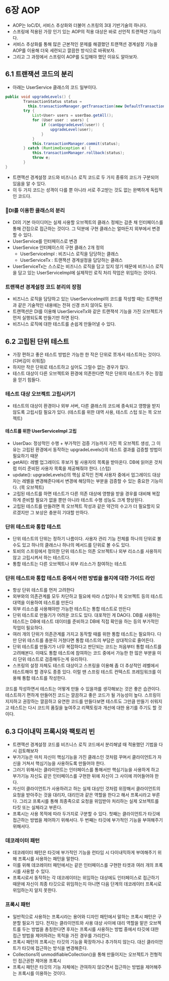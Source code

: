 # 6장 AOP
- AOP는 IoC/DI, 서비스 추상화와 더불어 스프링의 3대 기반기술의 하나다.
- 스프링에 적용된 가장 인기 있는 AOP의 적용 대상은 바로 선언적 트랜잭션 기능이다.
- 서비스 추상화를 통해 많은 근본적인 문제를 해결했던 트랜잭션 경계설정 기능을 AOP를 이용해 더욱 세련되고 깔끔한 방식으로 바꿔보자.
- 그리고 그 과정에서 스프링이 AOP를 도입해야 했던 이유도 알아보자.

## 6.1 트랜잭션 코드의 분리
- 아래는 UserService 클래스의 코드 일부이다.
```java
public void upgradeLevels() {
		TransactionStatus status = 
		  this.transactionManager.getTransaction(new DefaultTransactionDefinition());
		try {
			List<User> users = userDao.getAll();
			for (User user : users) {
				if (canUpgradeLevel(user)) {
					upgradeLevel(user);
				}
			}
			this.transactionManager.commit(status);
		} catch (RuntimeException e) {
			this.transactionManager.rollback(status);
			throw e;
		}
}
```

- 트랜잭션 경계설정 코드와 비즈니스 로직 코드로 두 가지 종류의 코드가 구분되어 있음을 알 수 있다.
- 이 두 가지 코드는 성격이 다를 뿐 아니라 서로 주고받는 것도 없는 완벽하게 독립적인 코드다.

### DI를 이용한 클래스의 분리
- DI의 기본 아이디어는 실제 사용할 오브젝트의 클래스 정체는 감춘 채 인터페이스를 통해 간접으로 접근하는 것이다. 그 덕분에 구현 클래스는 얼마든지 외부에서 변경할 수 있다.
- UserService를 인터페이스로 변경
- UserService 인터페이스의 구현 클래스 2개 정의
  - UserServiceImpl : 비즈니스 로직을 담당하는 클래스
  - UserServiceTx : 트랜잭션 경계설정을 담당하는 클래스
- UserServiceTx는 스스로는 비즈니스 로직을 담고 있지 않기 때문에 비즈니스 로직을 담고 있는 UserServiceImpl에 실제적인 로직 처리 작업은 위임하는 것이다.

### 트랜잭션 경계설정 코드 분리의 장점
- 비즈니스 로직을 담당하고 있는 UserServiceImpl의 코드를 작성할 때는 트랜잭션과 같은 기술적인 내용에는 전혀 신경 쓰지 않아도 된다.
- 트랜잭션은 DI를 이용해 UserServiceTx와 같은 트랜잭셕 기능을 가진 오브젝트가 먼저 실행되도록 만들기만 하면 된다.
- 비즈니스 로직에 대한 테스트를 손쉽게 만들어낼 수 있다.

## 6.2 고립된 단위 테스트
- 가장 편하고 좋은 테스트 방법은 가능한 한 작은 단위로 쪼개서 테스트하는 것이다. (디버깅이 쉬워짐)
- 하지만 작은 단위로 테스트하고 싶어도 그럴수 없는 경우가 많다.
- 테스트 대상이 다른 오브젝트와 환경에 의존한다면 작은 단위의 테스트가 주는 장점을 얻기 힘들다.

### 테스트 대상 오브젝트 고립시키기
- 테스트의 대상이 환경이나 외부 서버, 다른 클래스의 코드에 종속되고 영향을 받지 않도록 고립시킬 필요가 있다. (테스트를 위한 대역 사용, 테스트 스텁 또는 목 오브젝트)

#### 테스트를 위한 UserServiceImpl 고립
- UserDao: 정상적인 수행 + 부가적인 검증 기능까지 가진 목 오브젝트 생성, 그 이유는 고립된 환경에서 동작하는 upgradeLevels()의 테스트 결과를 검증할 방법이 필요하기 때문
- getAll(): 레벨 업그레이드 후보가 될 사용자의 목록을 받아온다. DB에 읽어온 것처럼 미리 준비된 사용자 목록을 제공해줘야 한다. (스텁)
- update(): upgradeLevels()의 핵심 로직인 전체 사용자 중에서 업그레이드 대상자는 레벨을 변경해준다에서 변경에 해당하는 부분을 검증할 수 있는 중요한 기능이다. (목 오브젝트)
- 고립된 테스트를 하면 테스트가 다른 의존 대상에 영향을 받을 경우를 대비해 복잡하게 준비할 필요가 없을 뿐만 아니라 테스트 수행 성능도 크게 향상된다.
- 고립된 테스트를 만들려면 목 오브젝트 작성과 같은 약간의 수고가 더 필요할지 모르겠지만 그 보상은 충분히 기대할 만하다.

### 단위 테스트와 통합 테스트
- 단위 테스트의 단위는 정하기 나름이다. 사용자 관리 기능 전체를 하나의 단위로 볼 수도 있고 하나의 클래스나 하나의 메서드를 단위로 볼 수도 있다. 
- 토비의 스프링에서 정의한 단위 테스트는 의존 오브젝트나 외부 리소스를 사용하지 않고 고립시켜서 하는 테스트다.
- 통합 테스트는 다른 오브젝트나 외부 리소스가 참여하는 테스트
### 단위 테스트와 통합 테스트 중에서 어떤 방법을 쓸지에 대한 가이드 라인
- 항상 단위 테스트를 먼저 고려한다
- 외부와의 의존관계를 모두 차단하고 필요에 따라 스텁이나 목 오브젝트 등의 테스트 대역을 이용하여 테스트를 만든다
- 외부 리소스를 사용해야만 가능한 테스트는 통합 테스트로 만든다
- 단위 테스트로 만들기가 어려운 코드도 있다. 대포적인 게 DAO다. DB를 사용하는 테스트는 DB에 테스트 데이터를 준비하고 DB에 직접 확인을 하는 등의 부가적인 작업이 필요하다.
- 여러 개의 단위가 의존관계를 가지고 동작할 때를 위한 통합 테스트는 필요하다. 다만 단위 테스트를 충분히 거쳤다면 통합 테스트의 부담은 상대적으로 줄어든다.
- 단위 테스트를 만들기가 너무 복잡하다고 판단되는 코드는 처음부터 통합 테스트를 고려해본다. 이때도 통합 테스트에 참여하는 코드 중에서 가능한 한 많은 부분을 미리 단위 테스트로 검증해두는게 유리하다.
- 스프링의 설정 자체도 테스트 대상이고 스프링을 이용해 좀 더 추상적인 레벨에서 테스트해야 할 경우도 종종 있다. 이럴 땐 스프링 테스트 컨텍스트 프레임워크를 이용해 통합 테스트를 작성한다.

코드를 작성하면서 테스트는 어떻게 만들 수 있을까를 생각해보는 것은 좋은 습관이다. 테스트하기 편하게 만들어진 코드는 깔끔하고 좋은 코드가 될 가능성이 높다.
스프링이 지지하고 권장하는 깔끔하고 유연한 코드를 만들다보면 테스트도 그만큼 만들기 쉬워지고 테스트는 다시 코드의 품질을 높여주고 리팩토링과 개선에 대한 용기를 주기도 할 것이다.
  
## 6.3 다이내믹 프록시와 팩토리 빈
- 트랜잭션 경계설정 코드를 비즈니스 로직 코드에서 분리해낼 때 적용했던 기법을 다시 검토해보자
- 부가기능은 마치 자신이 핵심기능을 가진 클래스인 것처럼 꾸며서 클라이언트가 자신을 거쳐서 핵심기능을 사용하도록 만들어야 한다.
- 그러기 위해서는 클라이언트는 인터페이스를 통해서만 핵심기능을 사용하게 하고 부가기능 자신도 같은 인터페이스를 구현한 뒤에 자신이 그 사이에 끼어들어야 한다.
- 자신이 클라이언트가 사용하려고 하는 실제 대상인 것처럼 위장해서 클라이언트의 요청을 받아주는 것을 대리자, 대리인과 같은 역할을 한다고 해서 프록시라고 부른다. 그리고 프록시를 통해 최종족으로 요청을 위임받아 처리하는 실제 오브젝트를 타킷 또는 실체라고 부른다.
- 프록시는 사용 목적에 따라 두가지로 구분할 수 있다. 첫째는 클라이언트가 타깃에 접근하는 방법을 제어하기 위해서다. 두 번째는 타깃에 부가적인 기능을 부여해주기 위해서다.

### 데코레이터 패턴
- 데코레이터 패턴은 타깃에 부가적인 기능을 런타임 시 다이내믹하게 부여해주기 위해 프록시를 사용하는 패턴을 말한다.
- 이를 위해 데코레이터 패턴에서는 같은 인터페이스를 구현한 타겟과 여러 개의 프록시를 사용할 수 있다.
- 프록시로서 동작하는 각 데코레이터는 위임하는 대상에도 인터페이스로 접근하기 때문에 자신이 최종 타깃으로 위임하는지 아니면 다음 단계의 데코레이터 프록시로 위임하는지 알지 못한다.

### 프록시 패턴
- 일반적으로 사용하는 프록시라는 용어와 디자인 패턴에서 말하는 프록시 패턴은 구분할 필요가 있다. 전자는 클라이언트와 사용 대상 사이에 대리 역할을 맡은 오브젝트를 두는 방법을 총칭한다면 후자는 프록시를 사용하는 방법 중에서 타깃에 대한 접근 방법을 제어하려는 목적을 가진 경우를 가리킨다.
- 프록시 패턴의 프록시는 타깃의 기능을 확장하거나 추가하지 않는다. 대신 클라이언트가 타깃에 접근하는 방식을 변경해준다.
- Collections의 unmodifiableCollection()을 통해 만들어지는 오브젝트가 전형적인 접근권한 제어용 프록시
- 프록시 패턴은 타깃의 기능 자체에는 관여하지 않으면서 접근하는 방법을 제어해주는 프록시를 이용하는 것이다.


